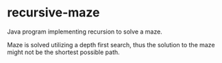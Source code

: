 # recursive-maze
Java program implementing recursion to solve a maze.

Maze is solved utilizing a depth first search, thus the solution to the maze might not be the shortest possible path. 
